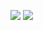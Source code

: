 <a href="https://lunapic.com"><img src="https://i.imgur.com/1a1kgmo.jpg" border=0></a>
<a href="https://lunapic.com"><img src="https://i.imgur.com/igvZJjS.jpg" border=0></a>
